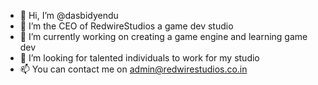 - 👋 Hi, I’m @dasbidyendu
- 👀 I’m the CEO of RedwireStudios a game dev studio
- 🌱 I’m currently working on creating a game engine and learning game dev
- 💞️ I’m looking for talented individuals to work for my studio
- 📫 You can contact me on admin@redwirestudios.co.in


